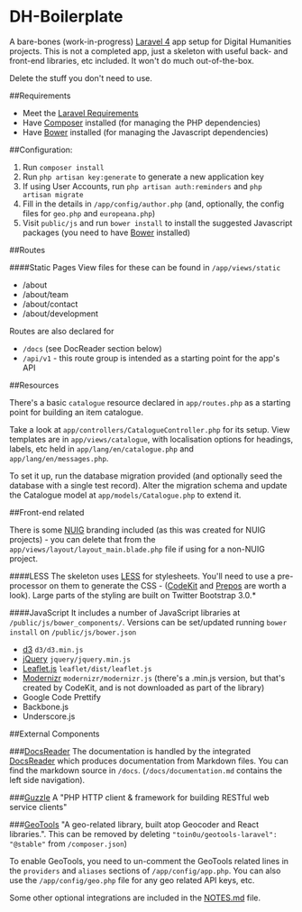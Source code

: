 # DH-Boilerplate

A bare-bones (work-in-progress) [Laravel 4](http://laravel.com) app setup for Digital Humanities projects. This is not a completed app,
just a skeleton with useful back- and front-end libraries, etc included. It won't do much out-of-the-box.

Delete the stuff you don't need to use.


##Requirements
- Meet the [Laravel Requirements](http://laravel.com/docs/installation#server-requirements)
- Have [Composer](http://getcomposer.org/) installed (for managing the PHP dependencies)
- Have [Bower](http://bower.io/) installed (for managing the Javascript dependencies)

##Configuration:

1. Run `composer install`
2. Run `php artisan key:generate` to generate a new application key
3. If using User Accounts, run `php artisan auth:reminders` and `php artisan migrate`
4. Fill in the details in `/app/config/author.php` (and, optionally, the config files for `geo.php` and `europeana.php`)
5. Visit `public/js` and run `bower install` to install the suggested Javascript packages (you need to have [Bower](http://bower.io/) installed)


##Routes

####Static Pages
View files for these can be found in `/app/views/static`
- /about
- /about/team
- /about/contact
- /about/development

Routes are also declared for 
- `/docs` (see DocReader section below)
- `/api/v1` - this route group is intended as a starting point for the app's API

##Resources

There's a basic `catalogue` resource declared in `app/routes.php` as a starting point for building an item catalogue.

Take a look at `app/controllers/CatalogueController.php` for its setup. View templates are in `app/views/catalogue`, with localisation options
for headings, labels, etc held in `app/lang/en/catalogue.php` and `app/lang/en/messages.php`. 

To set it up, run the database migration provided (and optionally seed the database with a single test record). Alter the migration schema and update the Catalogue model at `app/models/Catalogue.php` to extend it.


##Front-end related

There is some [NUIG](http://nuigalway.ie) branding included (as this was created for NUIG projects) - you can delete that from the `app/views/layout/layout_main.blade.php` file if using for a non-NUIG project.

####LESS
The skeleton uses [LESS](http://lesscss.org) for stylesheets. You'll need to use a pre-processor on them to generate the CSS - ([CodeKit](http://incident57.com/codekit/) and [Prepos](http://alphapixels.com/prepros/) are worth a look). Large parts of the styling are built on Twitter Bootstrap 3.0.*

####JavaScript
It includes a number of JavaScript libraries at `/public/js/bower_components/`. Versions can be set/updated running `bower install` on `/public/js/bower.json`
- [d3](http://github.com/mbostock/d3) `d3/d3.min.js`
- [jQuery](https://github.com/jquery/jquery) `jquery/jquery.min.js`
- [Leaflet.js](https://github.com/Leaflet/Leaflet) `leaflet/dist/leaflet.js`
- [Modernizr](https://github.com/Modernizr/Modernizr) `modernizr/modernizr.js` (there's a .min.js version, but that's created by
CodeKit, and is not downloaded as part of the library)
- Google Code Prettify
- Backbone.js
- Underscore.js


##External Components
	
###[DocsReader](https://github.com/daylerees/docs-reader)
The documentation is handled by the integrated [DocsReader](https://github.com/daylerees/docs-reader) which produces documentation from Markdown files. You can find the markdown source in `/docs`. (`/docs/documentation.md` contains the left side navigation).

###[Guzzle](https://github.com/guzzle/guzzle) 
A "PHP HTTP client & framework for building RESTful web service clients"

###[GeoTools](https://github.com/toin0u/Geotools)
"A geo-related library, built atop Geocoder and React libraries.". This can be removed by deleting `"toin0u/geotools-laravel": "@stable"` from `/composer.json`)

To enable GeoTools, you need to un-comment the GeoTools related lines in the `providers` and `aliases` sections of 
`/app/config/app.php`. You can also use the `/app/config/geo.php` file for any geo related API keys, etc.


Some other optional integrations are included in the [NOTES.md](NOTES.md) file.





